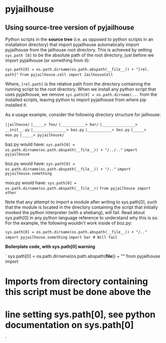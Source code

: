# pyjailhouse

## Using source-tree version of pyjailhouse

Python scripts in the **source tree** (i.e. as opposed to python scripts in an
installation directory) that import pyjailhouse automatically import
pyjailhouse from the jailhouse root directory. This is achieved by setting
`sys.path [0]` to be the absolute path of the root directory, just before
we import pyjailhouse (or something from it):

`sys.path[0] = os.path.dirname(os.path.abspath(__file__)) + "[rel. path]"`
`from pyjailhouse.cell import JailhouseCell`

Where, `[rel.path]` is the relative path from the directory containing the
running script to the root directory. When we install any python script that
uses pyjailhouse, we remove `sys.path[0] = os.path.dirname(...` from the
installed scripts, leaving python to import pyjailhouse from where pip
installed it.

As a usage example, consider the following directory structure for jailhouse:

`|jailhouse/`
`|_____> foo/`
`|___________> bar/`
`|_______________> __init__.py`
`|_______________> baz.py`
`|___________> boz.py`
`|_____> moo.py`
`|_____> pyjailhouse/`

baz.py would have:
`sys.path[0] = os.path.dirname(os.path.abspath(__file__)) + "/../.."`
`import pyjailhouse`

boz.py would have:
`sys.path[0] = os.path.dirname(os.path.abspath(__file__)) + "/.."`
`import pyjailhouse.something`

moo.py would have:
`sys.path[0] = os.path.dirname(os.path.abspath(__file__))`
`from pyjailhouse import other`

Note that any attempt to import a module after writing to sys.path[0], such
that the module is located in the directory containing the script that
initially invoked the python interpreter (with a shebang), will fail.  Read
about sys.path[0] in any python language reference to understand why this is so.
For the example, the following wouldn't work inside of boz.py:

`sys.path[0] = os.path.dirname(os.path.abspath(__file__)) + "/.."`
`import pyjailhouse.something`
`import bar # Will fail`

**Boilerplate code, with sys.path[0] warning**

`
sys.path[0] = os.path.dirname(os.path.abspath(__file__)) + ""
from pyjailhouse import
# Imports from directory containing this script must be done above the
# line setting sys.path[0], see python documentation on sys.path[0]
`